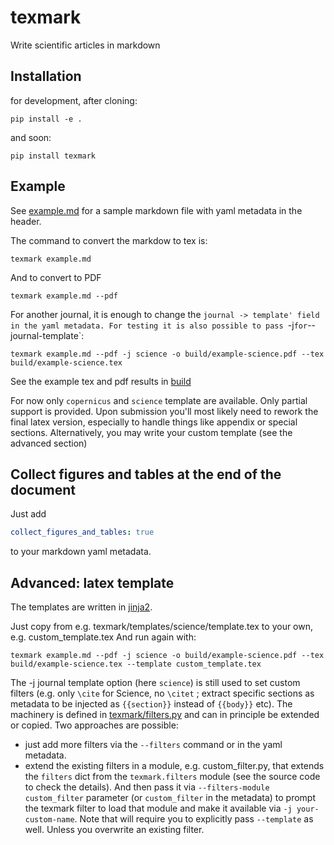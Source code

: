# texmark

Write scientific articles in markdown


## Installation

for development, after cloning:

    pip install -e .

and soon:

    pip install texmark

## Example

See [example.md](example.md) for a sample markdown file with yaml metadata in the header.

The command to convert the markdow to tex is:

    texmark example.md

And to convert to PDF

    texmark example.md --pdf

For another journal, it is enough to change the `journal -> template' field in the yaml metadata.
For testing it is also possible to pass `-j` for `--journal-template`:

    texmark example.md --pdf -j science -o build/example-science.pdf --tex build/example-science.tex

See the example tex and pdf results in [build](/build)

For now only `copernicus` and `science` template are available.
Only partial support is provided. Upon submission you'll most likely need
to rework the final latex version, especially to handle things like appendix or special sections.
Alternatively, you may write your custom template (see the advanced section)

## Collect figures and tables at the end of the document

Just add
```yaml
collect_figures_and_tables: true
```
to your markdown yaml metadata.


## Advanced: latex template

The templates are written in [jinja2](https://jinja.palletsprojects.com).

Just copy from e.g. texmark/templates/science/template.tex to your own, e.g. custom_template.tex
And run again with:

    texmark example.md --pdf -j science -o build/example-science.pdf --tex build/example-science.tex --template custom_template.tex

The -j journal template option (here `science`) is still used to set custom filters (e.g. only `\cite` for Science, no `\citet` ; extract specific sections as metadata to be injected as `{{section}}` instead of `{{body}}` etc). The machinery is defined in [texmark/filters.py](/texmark/filters.py) and can in principle be extended or copied.
Two approaches are possible:
- just add more filters via the `--filters` command or in the yaml metadata.
- extend the existing filters in a module, e.g. custom_filter.py, that extends the `filters` dict from the `texmark.filters` module (see the source code to check the details). And then pass it via `--filters-module custom_filter` parameter (or `custom_filter` in the metadata) to prompt the texmark filter to load that module and make it available via `-j your-custom-name`. Note that will require you to explicitly pass `--template` as well. Unless you overwrite an existing filter.